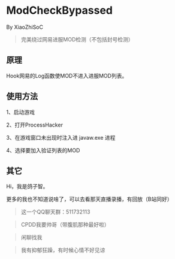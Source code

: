 # ModCheckBypassed
By XiaoZhiSoC
> 完美绕过网易进服MOD检测（不包括封号检测）
## 原理

Hook网易的Log函数使MOD不进入进服MOD列表。
 
 ## 使用方法

 1、启动游戏

 2、打开ProcessHacker

 3、在游戏窗口未出现时注入进 javaw.exe 进程

 4、选择要加入验证列表的MOD

 ## 其它

 Hi，我是鸽子智。

 更多的我也不知道说啥了，可以去看那天直播录播，有回放（B站同好）



 > 这一个QQ聊天群：511732113

 > CPDD我要帅哥（带腹肌那种最好啦）

 > 闲聊找我

 > 我有抑郁狂躁，有时候心情不好见谅
